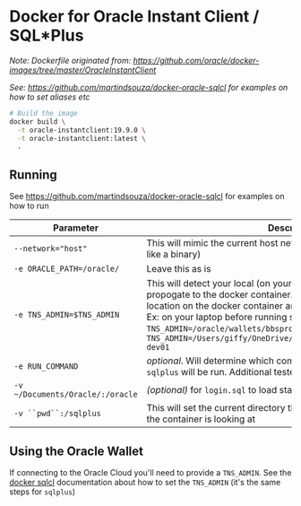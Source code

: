 # Docker for Oracle Instant Client / SQL*Plus

*Note: Dockerfile originated from: https://github.com/oracle/docker-images/tree/master/OracleInstantClient*

*See: https://github.com/martindsouza/docker-oracle-sqlcl for examples on how to set aliases etc*

```bash
# Build the image
docker build \
  -t oracle-instantclient:19.9.0 \
  -t oracle-instantclient:latest \
  .
```


## Running

See https://github.com/martindsouza/docker-oracle-sqlcl for examples on how to run

Parameter | Description
--- | ---
`--network="host"` |  This will mimic the current host networking (with the goal of acting like a binary)
`-e ORACLE_PATH=/oracle/` |  Leave this as is
`-e TNS_ADMIN=$TNS_ADMIN` | This will detect your local (on  your laptop) `TNS_ADMIN` setting and propogate to the docker container. Note this should reference the location on the docker container and not a direct path to your system. Ex: on your laptop before running set `TNS_ADMIN=/oracle/wallets/bbspro-dev01` instead of `TNS_ADMIN=/Users/giffy/OneDrive/Documents/oracle/wallets/bbspro-dev01`
`-e RUN_COMMAND` |  *optional*. Will determine which command to run. If not provided `sqlplus` will be run. Additional tested commants `expdp` (data pump)
`-v ~/Documents/Oracle/:/oracle` | _(optional)_ for `login.sql` to load startup scripts
`-v ``pwd``:/sqlplus` | This will set the current directory that `sqlplus` is run to the one that the container is looking at

## Using the Oracle Wallet
If connecting to the Oracle Cloud you'll need to provide a `TNS_ADMIN`. See the [docker sqlcl](https://github.com/martindsouza/docker-oracle-sqlcl#oracle-wallet--oracle-oci-atp) documentation about how to set the `TNS_ADMIN` (it's the same steps for `sqlplus`)